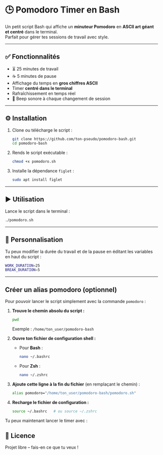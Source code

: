 # 🕒 Pomodoro Timer en Bash

Un petit script Bash qui affiche un **minuteur Pomodoro** en **ASCII art géant et centré** dans le terminal.  
Parfait pour gérer tes sessions de travail avec style.

---

## ✅ Fonctionnalités

- ⏳ 25 minutes de travail
- ☕ 5 minutes de pause
- Affichage du temps en **gros chiffres ASCII**
- Timer **centré dans le terminal**
- Rafraîchissement en temps réel
- 🔔 Beep sonore à chaque changement de session

---

## ⚙️ Installation

1. Clone ou télécharge le script :
    ```bash
    git clone https://github.com/ton-pseudo/pomodoro-bash.git
    cd pomodoro-bash
    ```
2. Rends le script exécutable :
    ```bash
    chmod +x pomodoro.sh
    ```
3. Installe la dépendance `figlet` :
    ```bash
    sudo apt install figlet
    ```

---

## ▶️ Utilisation

Lance le script dans le terminal :
```bash
./pomodoro.sh
```

---

## 🔧 Personnalisation

Tu peux modifier la durée du travail et de la pause en éditant les variables en haut du script :
```bash
WORK_DURATION=25
BREAK_DURATION=5
```

---

## Créer un alias pomodoro (optionnel)

Pour pouvoir lancer le script simplement avec la commande `pomodoro` :

1. **Trouve le chemin absolu du script :**
    ```bash
    pwd
    ```
    Exemple : `/home/ton_user/pomodoro-bash`

2. **Ouvre ton fichier de configuration shell :**

    - Pour **Bash** :
      ```bash
      nano ~/.bashrc
      ```
    - Pour **Zsh** :
      ```bash
      nano ~/.zshrc
      ```

3. **Ajoute cette ligne à la fin du fichier** (en remplaçant le chemin) :
    ```bash
    alias pomodoro="/home/ton_user/pomodoro-bash/pomodoro.sh"
    ```

4. **Recharge le fichier de configuration :**
    ```bash
    source ~/.bashrc   # ou source ~/.zshrc
    ```

Tu peux maintenant lancer le timer avec :


## 📝 Licence

Projet libre – fais-en ce que tu veux !
